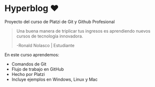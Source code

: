 # Hyperblog ❤️
Proyecto del curso de Platzi de Git y Github Profesional
>Una buena manera de triplicar tus ingresos es aprendiendo nuevos cursos de tecnología innovadora.
>
>-Ronald Nolasco | Estudiante

En este curso aprendemos:
- Comandos de Git
- Flujo de trabajo en GitHub
- Hecho por Platzi
- Incluye ejemplos en Windows, Linux y Mac
